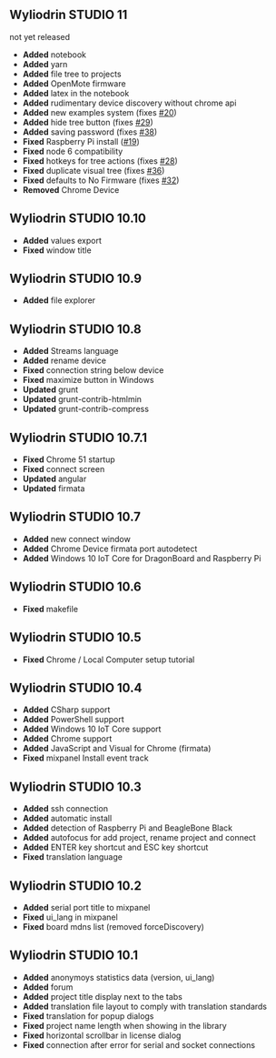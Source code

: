 ## Wyliodrin STUDIO 11
not yet released

* **Added** notebook
* **Added** yarn
* **Added** file tree to projects
* **Added** OpenMote firmware
* **Added** latex in the notebook
* **Added** rudimentary device discovery without chrome api
* **Added** new examples system (fixes [#20](https://github.com/Wyliodrin/WyliodrinSTUDIO/issues/20))
* **Added** hide tree button (fixes [#29](https://github.com/Wyliodrin/WyliodrinSTUDIO/issues/29))
* **Added** saving password (fixes [#38](https://github.com/Wyliodrin/WyliodrinSTUDIO/issues/38))
* **Fixed** Raspberry Pi install ([#19](https://github.com/Wyliodrin/WyliodrinSTUDIO/issues/20))
* **Fixed** node 6 compatibility
* **Fixed** hotkeys for tree actions (fixes [#28](https://github.com/Wyliodrin/WyliodrinSTUDIO/issues/28))
* **Fixed** duplicate visual tree (fixes [#36](https://github.com/Wyliodrin/WyliodrinSTUDIO/issues/36))
* **Fixed** defaults to No Firmware (fixes [#32](https://github.com/Wyliodrin/WyliodrinSTUDIO/issues/32))
* **Removed** Chrome Device

## Wyliodrin STUDIO 10.10
* **Added** values export
* **Fixed** window title

## Wyliodrin STUDIO 10.9
* **Added** file explorer

## Wyliodrin STUDIO 10.8
* **Added** Streams language
* **Added** rename device
* **Fixed** connection string below device
* **Fixed** maximize button in Windows
* **Updated** grunt
* **Updated** grunt-contrib-htmlmin
* **Updated** grunt-contrib-compress

## Wyliodrin STUDIO 10.7.1
* **Fixed** Chrome 51 startup
* **Fixed** connect screen
* **Updated** angular
* **Updated** firmata

## Wyliodrin STUDIO 10.7
* **Added** new connect window
* **Added** Chrome Device firmata port autodetect
* **Added** Windows 10 IoT Core for DragonBoard and Raspberry Pi

## Wyliodrin STUDIO 10.6
* **Fixed** makefile

## Wyliodrin STUDIO 10.5
* **Fixed** Chrome / Local Computer setup tutorial

## Wyliodrin STUDIO 10.4
* **Added** CSharp support
* **Added** PowerShell support
* **Added** Windows 10 IoT Core support
* **Added** Chrome support
* **Added** JavaScript and Visual for Chrome (firmata)
* **Fixed** mixpanel Install event track

## Wyliodrin STUDIO 10.3
* **Added** ssh connection
* **Added** automatic install
* **Added** detection of Raspberry Pi and BeagleBone Black
* **Added** autofocus for add project, rename project and connect
* **Added** ENTER key shortcut and ESC key shortcut
* **Fixed** translation language

## Wyliodrin STUDIO 10.2
* **Added** serial port title to mixpanel
* **Fixed** ui_lang in mixpanel
* **Fixed** board mdns list (removed forceDiscovery)

## Wyliodrin STUDIO 10.1
* **Added** anonymoys statistics data (version, ui_lang)
* **Added** forum
* **Added** project title display next to the tabs
* **Added** translation file layout to comply with translation standards
* **Fixed** translation for popup dialogs
* **Fixed** project name length when showing in the library
* **Fixed** horizontal scrollbar in license dialog 
* **Fixed** connection after error for serial and socket connections
